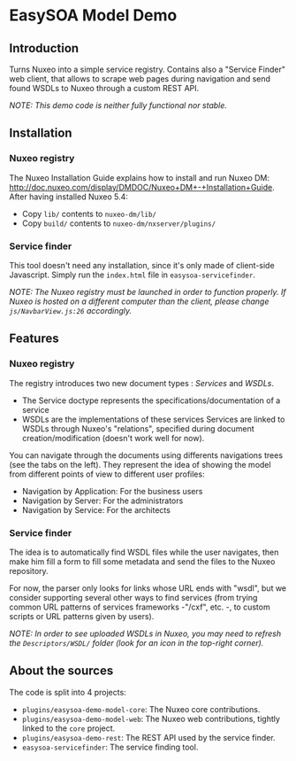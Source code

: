 # EasySOA Model Demo

## Introduction

Turns Nuxeo into a simple service registry. Contains also a "Service Finder" web client, that allows to scrape web pages during navigation and send found WSDLs to Nuxeo through a custom REST API.

*NOTE: This demo code is neither fully functional nor stable.*

## Installation

### Nuxeo registry

The Nuxeo Installation Guide explains how to install and run Nuxeo DM: <http://doc.nuxeo.com/display/DMDOC/Nuxeo+DM+-+Installation+Guide>. After having installed Nuxeo 5.4:

 * Copy `lib/` contents to `nuxeo-dm/lib/`
 * Copy `build/` contents to `nuxeo-dm/nxserver/plugins/`

### Service finder

This tool doesn't need any installation, since it's only made of client-side Javascript. Simply run the `index.html` file in `easysoa-servicefinder`.

*NOTE: The Nuxeo registry must be launched in order to function properly. If Nuxeo is hosted on a different computer than the client, please change `js/NavbarView.js:26` accordingly.*

## Features

### Nuxeo registry

The registry introduces two new document types : *Services* and *WSDLs*. 
 * The Service doctype represents the specifications/documentation of a service
 * WSDLs are the implementations of these services
Services are linked to WSDLs through Nuxeo's "relations", specified during document creation/modification (doesn't work well for now).

You can navigate through the documents using differents navigations trees (see the tabs on the left). They represent the idea of showing the model from different points of view to different user profiles:
 * Navigation by Application: For the business users
 * Navigation by Server: For the administrators
 * Navigation by Service: For the architects

### Service finder

The idea is to automatically find WSDL files while the user navigates, then make him fill a form to fill some metadata and send the files to the Nuxeo repository.

For now, the parser only looks for links whose URL ends with "wsdl", but we consider supporting several other ways to find services (from trying common URL patterns of services frameworks -"/cxf", etc. -, to custom scripts or URL patterns given by users).

*NOTE: In order to see uploaded WSDLs in Nuxeo, you may need to refresh the `Descriptors/WSDL/` folder (look for an icon in the top-right corner).*

## About the sources

The code is split into 4 projects:

 * `plugins/easysoa-demo-model-core`: The Nuxeo core contributions.
 * `plugins/easysoa-demo-model-web`: The Nuxeo web contributions, tightly linked to the `core` project.
 * `plugins/easysoa-demo-rest`: The REST API used by the service finder.
 * `easysoa-servicefinder`: The service finding tool.
